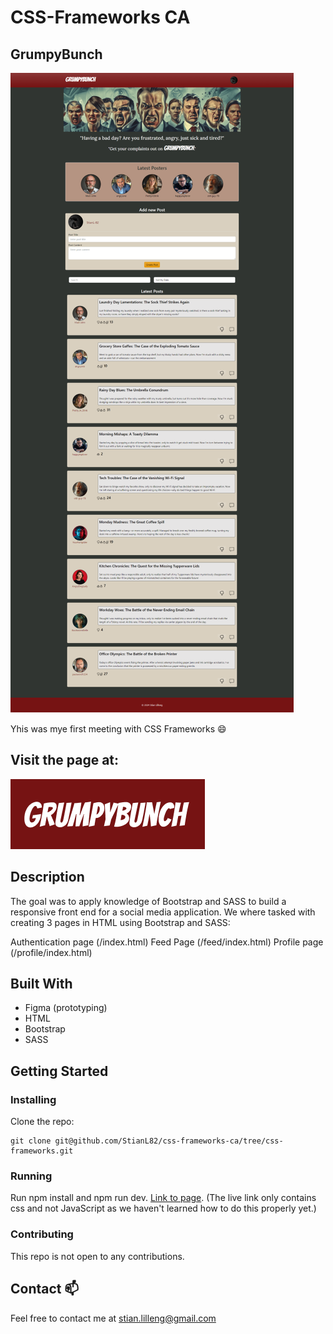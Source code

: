 # CSS-Frameworks CA

## GrumpyBunch

![image](/images/readme/screencapture-stianl-css-frameworks-ca-netlify-app-feed-2024-04-06-18_23_22%201.png)

Yhis was mye first meeting with CSS Frameworks 😄

## Visit the page at:

[![GrumpyBunch](/images/readme/GrumpyBunch_logo.png)](https://stianl-css-frameworks-ca.netlify.app/)

## Description

The goal was to apply knowledge of Bootstrap and SASS to build a responsive front end for a social media application.
We where tasked with creating 3 pages in HTML using Bootstrap and SASS:

Authentication page (/index.html)
Feed Page (/feed/index.html)
Profile page (/profile/index.html)

## Built With

- Figma (prototyping)
- HTML
- Bootstrap
- SASS

## Getting Started

### Installing

Clone the repo:

```
git clone git@github.com/StianL82/css-frameworks-ca/tree/css-frameworks.git
```

### Running

Run npm install and npm run dev. [Link to page](https://stianl-css-frameworks-ca.netlify.app/).
(The live link only contains css and not JavaScript as we haven't learned how to do this properly yet.)

### Contributing

This repo is not open to any contributions.

## Contact 📫

Feel free to contact me at stian.lilleng@gmail.com
